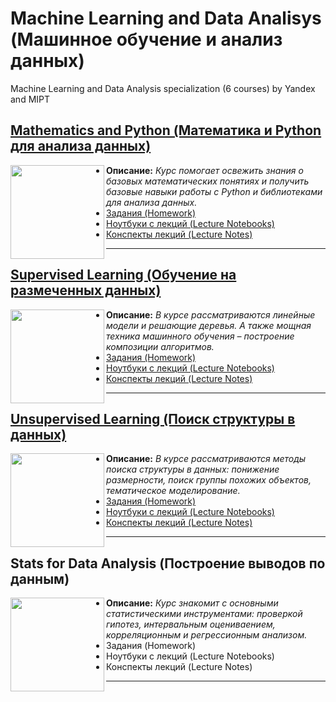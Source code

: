 # Machine Learning and Data Analisys (Машинное обучение и анализ данных)
Machine Learning and Data Analysis specialization (6 courses) by Yandex and MIPT

## [Mathematics and Python (Математика и Python для анализа данных)](/1_Math_and_Python_for_DA)
<a href="https://www.coursera.org/learn/mathematics-and-python/"><img align="left" width="150" height="150" src="https://d3njjcbhbojbot.cloudfront.net/api/utilities/v1/imageproxy/https://s3.amazonaws.com/coursera-course-photos/d7/c45bf0b0d911e5965623dd71776f15/800x800-01.jpg?auto=format%2Ccompress&dpr=1&w=150&h=150&fit=fill&bg=FFF"></a>

* __Описание:__ _Курс помогает освежить знания о базовых математических понятиях и получить базовые навыки работы с Python и библиотеками для анализа данных._
* [Задания (Homework)](/1_Math_and_Python_for_DA/Homework)
* [Ноутбуки с лекций (Lecture Notebooks)](/1_Math_and_Python_for_DA/Resources/Lecture_notebooks)
* [Конспекты лекций (Lecture Notes)](/1_Math_and_Python_for_DA/Resources/Lecture_pdf)

---

## [Supervised Learning (Обучение на размеченных данных)](/2_Supervised_Learning)
<a href="https://www.coursera.org/learn/supervised-learning/"><img align="left" width="150" height="150" src="https://d3njjcbhbojbot.cloudfront.net/api/utilities/v1/imageproxy/https://s3.amazonaws.com/coursera-course-photos/e6/cd8dc0b0dd11e5bda4c35792983a0c/800x800-02.jpg?auto=format%2Ccompress&dpr=1&w=150&h=150&fit=fill&bg=FFF"></a>

* __Описание:__ _В курсе рассматриваются линейные модели и решающие деревья. А также мощная техника машинного обучения – построение композиции алгоритмов._
* [Задания (Homework)](/2_Supervised_Learning/Homework)
* [Ноутбуки с лекций (Lecture Notebooks)](/2_Supervised_Learning/Resources/Lecture_notebooks)
* [Конспекты лекций (Lecture Notes)](/2_Supervised_Learning/Resources/Lecture_pdf)

---

## [Unsupervised Learning (Поиск структуры в данных)](/3_Unsupervised_Learning)
<a href="https://www.coursera.org/learn/unsupervised-learning/"><img align="left" width="150" height="150" src="https://d3njjcbhbojbot.cloudfront.net/api/utilities/v1/imageproxy/https://s3.amazonaws.com/coursera-course-photos/51/45def0b0de11e5bc793bb6b305a033/800x800-03.jpg?auto=format%2Ccompress&dpr=1&w=150&h=150&fit=fill&bg=FFF"></a>

* __Описание:__ _В курсе рассматриваются методы поиска структуры в данных: понижение размерности, поиск группы похожих объектов, тематическое моделирование._
* [Задания (Homework)](/Homework)
* [Ноутбуки с лекций (Lecture Notebooks)](/3_Unsupervised_Learning/Resources/Lecture_notebooks)
* [Конспекты лекций (Lecture Notes)](/3_Unsupervised_Learning/Resources/Lecture_pdf)

---

## Stats for Data Analysis (Построение выводов по данным)
<a href="https://www.coursera.org/learn/stats-for-data-analysis"><img align="left" width="150" height="150" src="https://d3njjcbhbojbot.cloudfront.net/api/utilities/v1/imageproxy/https://s3.amazonaws.com/coursera-course-photos/41/880650b0de11e5a0fb177d76ab076a/800x800-04.jpg?auto=format%2Ccompress&dpr=1&w=150&h=150&fit=fill&bg=FFF"></a>

* __Описание:__ _Курс знакомит с основными статистическими инструментами: проверкой гипотез, интервальным оцениваением, корреляционным и регрессионным анализом._
* Задания (Homework)
* Ноутбуки с лекций (Lecture Notebooks)
* Конспекты лекций (Lecture Notes)

---
